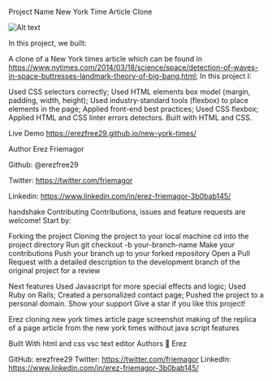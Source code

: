 
Project Name New York Time Article Clone

![Alt text](/images/Screenshot.jpg?raw=true "New York times clone")

In this project, we built:

A clone of a New York times article which can be found in https://www.nytimes.com/2014/03/18/science/space/detection-of-waves-in-space-buttresses-landmark-theory-of-big-bang.html; In this project I:

Used CSS selectors correctly; Used HTML elements box model (margin, padding, width, height); Used industry-standard tools (flexbox) to place elements in the page; Applied front-end best practices; Used CSS flexbox; Applied HTML and CSS linter errors detectors. Built with HTML and CSS.

Live Demo https://erezfree29.github.io/new-york-times/

Author Erez Friemagor

Github: @erezfree29

Twitter: https://twitter.com/friemagor

Linkedin: https://www.linkedin.com/in/erez-friemagor-3b0bab145/

handshake Contributing Contributions, issues and feature requests are welcome! Start by:

Forking the project Cloning the project to your local machine cd into the project directory Run git checkout -b your-branch-name Make your contributions Push your branch up to your forked repository Open a Pull Request with a detailed description to the development branch of the original project for a review

Next features Used Javascript for more special effects and logic; Used Ruby on Rails; Created a personalized contact page; Pushed the project to a personal domain. Show your support Give a star if you like this project!

Erez cloning new york times article page screenshot making of the replica of a page article from the new york times without java script features

Built With html and css vsc text editor Authors 👤 Erez

GitHub: erezfree29 Twitter: https://twitter.com/friemagor LinkedIn: https://www.linkedin.com/in/erez-friemagor-3b0bab145/
